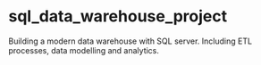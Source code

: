 # sql_data_warehouse_project
Building a modern data warehouse with SQL server. Including ETL processes, data modelling and analytics.
